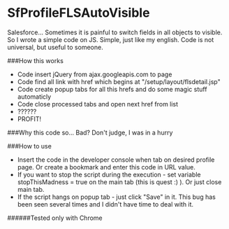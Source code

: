 # SfProfileFLSAutoVisible
Salesforce... Sometimes it is painful to switch fields in all objects to visible. So I wrote a simple code on JS. Simple, just like my english. Code is not universal, but useful to someone.

###How this works
- Code insert jQuery from ajax.googleapis.com to page
- Code find all link with href which begins at "/setup/layout/flsdetail.jsp"
- Code create popup tabs for all this hrefs and do some magic stuff automaticly
- Code close processed tabs and open next href from list
- ??????
- PROFIT!

###Why this code so... Bad?
Don't judge, I was in a hurry

###How to use
- Insert the code in the developer console when tab on desired profile page. Or create a bookmark and enter this code in URL value.
- If you want to stop the script during the execution - set variable stopThisMadness = true on the main tab  (this is quest :) ). Or just close main tab.
- If the script hangs on popup tab - just click "Save" in it. This bug has been seen several times and I didn't have time to deal with it.

######Tested only with Chrome